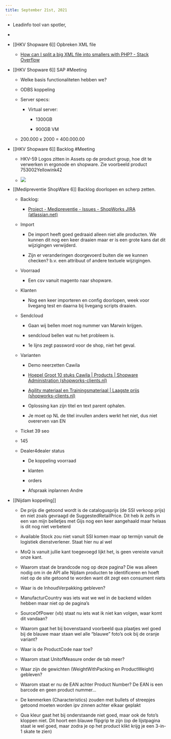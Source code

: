 ```yaml
---
title: September 21st, 2021
---
```


- Leadinfo tool van spotler, 

- 

- [[HKV Shopware 6]] Opbreken XML file 
	 - [How can I split a big XML file into smallers with PHP? - Stack Overflow](https://stackoverflow.com/questions/11374908/how-can-i-split-a-big-xml-file-into-smallers-with-php)

- [[HKV Shopware 6]] SAP #Meeting
	 - Welke basis functionaliteten hebben we?

	 - ODBS koppeling

	 - Server specs:
		 - Virtual server:
			 - 1300GB

			 - 900GB VM

	 - 200.000 x 2000 = 400.000.00

- [[HKV Shopware 6]] Backlog #Meeting
	 - HKV-59 Logos zitten in Assets  op de product group, hoe dit te verwerken in ergonode en shopware. Zie voorbeeld product 753002Yellowink42

	 - ![](https://firebasestorage.googleapis.com/v0/b/firescript-577a2.appspot.com/o/imgs%2Fapp%2FGijs%2FP6KfL6DN4I.png?alt=media&token=4c6f4a41-339b-4919-b48a-9e946ede643e)

- [[Medipreventie ShopWare 6]] Backlog  doorlopen en scherp zetten.
	 - Backlog:
		 - [Project - Medipreventie - Issues - ShopWorks JIRA (atlassian.net)](https://shopworks.atlassian.net/jira/software/c/projects/MEDPRE/issues/?jql=project%20%3D%20%22MEDPRE%22%20AND%20status%20IN%20%28%22In%20progress%22%2C%22To%20do%22%2C%22Require%20input%22%2C%22Ready%20for%20internal%20test%22%2C%22Ready%20for%20development%22%2C%22Incomplete%20requirements%22%2C%22Approve%20requirements%22%29%20ORDER%20BY%20created%20DESC)

	 - Import
		 - De import heeft goed gedraaid alleen niet alle producten. We kunnen dit nog een keer draaien maar er is een grote kans dat dit wijzigingen verwijderd. 

		 - Zijn er veranderingen doorgevoerd buiten die we kunnen checken? b.v. een attribuut of andere textuele wijzigingen.

	 - Voorraad 
		 - Een csv vanuit magento naar shopware.

	 - Klanten
		 - Nog een keer importeren en config doorlopen, week voor livegang test en daarna bij livegang scripts draaien. 

	 - Sendcloud
		 - Gaan wij bellen moet nog nummer van Marwin krijgen.

		 - sendcloud bellen wat nu het probleem is.

		 - 1e lijns zegt password voor de shop, niet het geval.

	 - Varianten
		 - Demo neerzetten Cawila 

		 - [Hoepel Groot 10 stuks Cawila | Products | Shopware Administration (shopworks-clients.nl)](https://live.medipreventie.shopworks-clients.nl/admin#/sw/product/detail/aa475884d36040929420af5e78179fe3/base)

		 - [Agility materiaal en Trainingsmateriaal | Laagste prijs (shopworks-clients.nl)](https://live.medipreventie.shopworks-clients.nl/sportartikelen/trainingsmateriaal/agility-materiaal/)

		 - Oplossing kan zijn titel en text parent ophalen.

		 - Je moet op NL de titel invullen anders werkt het niet, dus niet overerven van  EN

	 - Ticket 39 seo 

	 - 145

	 - Dealer4dealer  status
		 - De koppeling voorraad

		 - klanten 

		 - orders

		 - Afspraak inplannen Andre 

- [[Nijdam koppeling]] 
	 - De prijs die getoond wordt is de catalogusprijs (de SSI verkoop prijs) en niet zoals gevraagd de SuggestedRetailPrice. Dit heb ik zelfs in een van mijn belletjes met Gijs nog een keer aangehaald maar helaas is dit nog niet verbeterd

	 - Available Stock zou niet vanuit SSI komen maar op termijn vanuit de logistiek dienstverlener. Staat hier nu al wel

	 - MoQ is vanuit jullie kant toegevoegd lijkt het, is geen vereiste vanuit onze kant.

	 - Waarom staat de brandcode nog op deze pagina? Die was alleen nodig om in de API alle Nijdam producten te identificeren en hoeft niet op de site getoond te worden want dit zegt een consument niets

	 - Waar is de InhoudVerpakking gebleven?

	 - ManufacturCountry was iets wat we wel in de backend wilden hebben maar niet op de pagina’s

	 - SourceOfPower (vb) staat nu iets wat ik niet kan volgen, waar komt dit vandaan?

	 - Waarom gaat het bij bovenstaand voorbeeld qua plaatjes wel goed bij de blauwe maar staan wel alle “blauwe” foto’s ook bij de oranje variant?

	 - Waar is de ProductCode naar toe? 

	 - Waarom staat UnitofMeasure onder de tab meer? 

	 - Waar zijn de gewichten (WeightWithPacking en ProductWeight) gebleven?

	 - Waarom staat er nu de EAN achter Product Number? De EAN is een barcode en geen product nummer…

	 - De kenmerken (Characteristics) zouden met bullets of streepjes getoond moeten worden ipv zinnen achter elkaar geplakt

	 - Qua kleur gaat het bij onderstaande niet goed, maar ook de foto’s kloppen niet. Dit hoort een blauwe flipgrip te zijn (op de lijstpagina staat ie wel goed, maar zodra je op het product klikt krijg je een 3-in-1 skate te zien)
